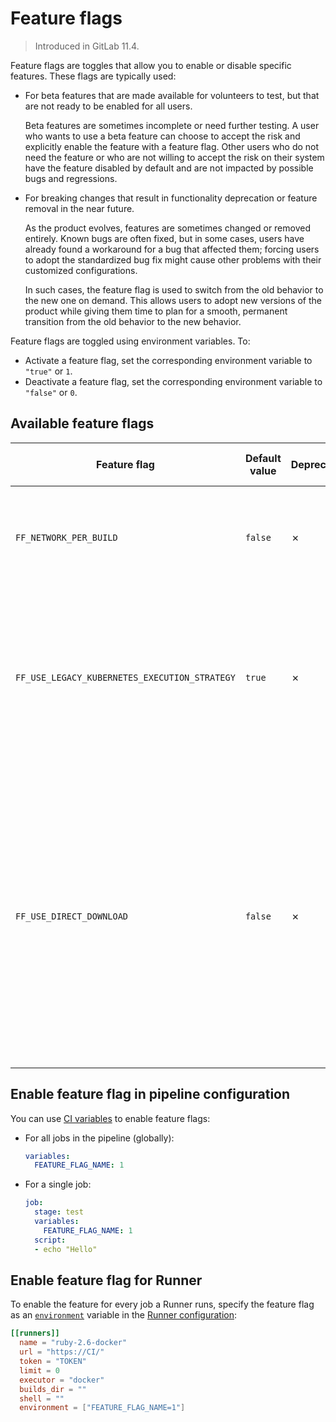 # Feature flags

> Introduced in GitLab 11.4.

Feature flags are toggles that allow you to enable or disable specific features. These flags are typically used:

- For beta features that are made available for volunteers to test, but that are not ready to be enabled for all users.

    Beta features are sometimes incomplete or need further testing. A user who wants to use a beta feature
    can choose to accept the risk and explicitly enable the feature with a feature flag. Other users who
    do not need the feature or who are not willing to accept the risk on their system have the
    feature disabled by default and are not impacted by possible bugs and regressions.

- For breaking changes that result in functionality deprecation or feature removal in the near future.

    As the product evolves, features are sometimes changed or removed entirely. Known bugs are often fixed,
    but in some cases, users have already found a workaround for a bug that affected them; forcing users
    to adopt the standardized bug fix might cause other problems with their customized configurations.

    In such cases, the feature flag is used to switch from the old behavior to the new one on demand. This
    allows users to adopt new versions of the product while giving them time to plan for a smooth, permanent
    transition from the old behavior to the new behavior.

Feature flags are toggled using environment variables. To:

- Activate a feature flag, set the corresponding environment variable to `"true"` or `1`.
- Deactivate a feature flag, set the corresponding environment variable to `"false"` or `0`.

## Available feature flags

<!--
The list of feature flags is created automatically.
If you need to update it, call `make update_feature_flags_docs` in the
root directory of this project.
The flags are defined in `./helpers/feature_flags/flags.go` file.
-->

<!-- feature_flags_list_start -->

| Feature flag | Default value | Deprecated | To be removed with | Description |
|--------------|---------------|------------|--------------------|-------------|
| `FF_NETWORK_PER_BUILD` | `false` | ✗ |  | Enables creation of a docker [network per build](../executors/docker.md#networking) with the docker executor |
| `FF_USE_LEGACY_KUBERNETES_EXECUTION_STRATEGY` | `true` | ✗ |  | When set to `false` disables execution of remote Kubernetes commands through `exec` in favor of `attach` to solve problems like [#4119](https://gitlab.com/gitlab-org/gitlab-runner/issues/4119) |
| `FF_USE_DIRECT_DOWNLOAD` | `false` | ✗ |  | When set to `true` Runner tries to direct-download all artifacts instead of proxying through GitLab. Enabling might result in a download failures due to problem validating TLS certificate of Object Storage if it is enabled by GitLab |

<!-- feature_flags_list_end -->

## Enable feature flag in pipeline configuration

You can use [CI variables](https://docs.gitlab.com/ee/ci/variables/) to
enable feature flags:

- For all jobs in the pipeline (globally):

  ```yaml
  variables:
    FEATURE_FLAG_NAME: 1
  ```

- For a single job:

  ```yml
  job:
    stage: test
    variables:
      FEATURE_FLAG_NAME: 1
    script:
    - echo "Hello"
  ```

## Enable feature flag for Runner

To enable the feature for every job a Runner runs, specify the feature
flag as an
[`environment`](advanced-configuration.md#the-runners-section) variable
in the [Runner configuration](advanced-configuration.md):

```toml
[[runners]]
  name = "ruby-2.6-docker"
  url = "https://CI/"
  token = "TOKEN"
  limit = 0
  executor = "docker"
  builds_dir = ""
  shell = ""
  environment = ["FEATURE_FLAG_NAME=1"]
```
